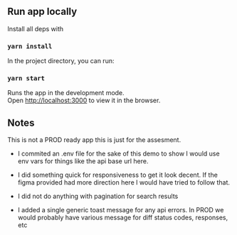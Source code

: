 ## Run app locally

Install all deps with

### `yarn install`

In the project directory, you can run:

### `yarn start`

Runs the app in the development mode.\
Open [http://localhost:3000](http://localhost:3000) to view it in the browser.

## Notes

This is not a PROD ready app this is just for the assesment.

- I commited an .env file for the sake of this demo to show I would use env vars for things like the api base url here.

- I did something quick for responsiveness to get it look decent. If the figma provided had more direction here I would have tried to follow that.

- I did not do anything with pagination for search results

- I added a single generic toast message for any api errors. In PROD we would probably have various message for diff status codes, responses, etc
